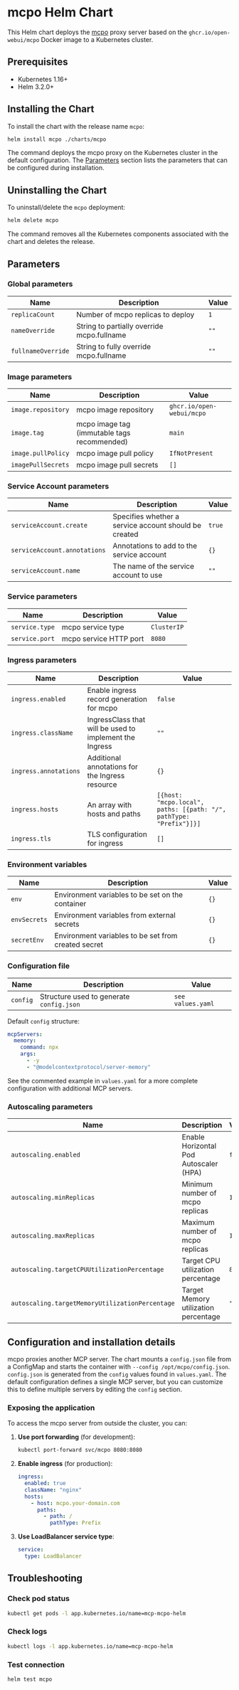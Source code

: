 # mcpo Helm Chart

This Helm chart deploys the [mcpo](https://github.com/open-webui/mcpo) proxy server based on the `ghcr.io/open-webui/mcpo` Docker image to a Kubernetes cluster.

## Prerequisites

- Kubernetes 1.16+
- Helm 3.2.0+

## Installing the Chart

To install the chart with the release name `mcpo`:

```bash
helm install mcpo ./charts/mcpo
```

The command deploys the mcpo proxy on the Kubernetes cluster in the default configuration. The [Parameters](#parameters) section lists the parameters that can be configured during installation.

## Uninstalling the Chart

To uninstall/delete the `mcpo` deployment:

```bash
helm delete mcpo
```

The command removes all the Kubernetes components associated with the chart and deletes the release.

## Parameters

### Global parameters

| Name                | Description                                   | Value |
| ------------------- | --------------------------------------------- | ----- |
| `replicaCount`      | Number of mcpo replicas to deploy             | `1`   |
| `nameOverride`      | String to partially override mcpo.fullname    | `""`  |
| `fullnameOverride`  | String to fully override mcpo.fullname        | `""`  |

### Image parameters

| Name               | Description                                | Value                        |
| ------------------ | ------------------------------------------ | ---------------------------- |
| `image.repository` | mcpo image repository                      | `ghcr.io/open-webui/mcpo`    |
| `image.tag`        | mcpo image tag (immutable tags recommended) | `main`                       |
| `image.pullPolicy` | mcpo image pull policy                     | `IfNotPresent`               |
| `imagePullSecrets` | mcpo image pull secrets                    | `[]`                         |

### Service Account parameters

| Name                         | Description                             | Value |
| ---------------------------- | --------------------------------------- | ----- |
| `serviceAccount.create`      | Specifies whether a service account should be created | `true` |
| `serviceAccount.annotations` | Annotations to add to the service account | `{}`   |
| `serviceAccount.name`        | The name of the service account to use | `""`   |

### Service parameters

| Name           | Description             | Value       |
| -------------- | ----------------------- | ----------- |
| `service.type` | mcpo service type       | `ClusterIP` |
| `service.port` | mcpo service HTTP port  | `8080`      |

### Ingress parameters

| Name                  | Description                                              | Value |
| --------------------- | -------------------------------------------------------- | ----- |
| `ingress.enabled`     | Enable ingress record generation for mcpo                | `false` |
| `ingress.className`   | IngressClass that will be used to implement the Ingress   | `""`    |
| `ingress.annotations` | Additional annotations for the Ingress resource          | `{}`    |
| `ingress.hosts`       | An array with hosts and paths                             | `[{host: "mcpo.local", paths: [{path: "/", pathType: "Prefix"}]}]` |
| `ingress.tls`         | TLS configuration for ingress                             | `[]`    |

### Environment variables

| Name         | Description                                          | Value |
| ------------ | ---------------------------------------------------- | ----- |
| `env`        | Environment variables to be set on the container    | `{}`  |
| `envSecrets` | Environment variables from external secrets         | `{}`  |
| `secretEnv`  | Environment variables to be set from created secret | `{}`  |

### Configuration file

| Name      | Description                                         | Value |
| --------- | --------------------------------------------------- | ----- |
| `config`  | Structure used to generate `config.json`            | `see values.yaml` |

Default `config` structure:

```yaml
mcpServers:
  memory:
    command: npx
    args:
      - -y
      - "@modelcontextprotocol/server-memory"
```

See the commented example in `values.yaml` for a more complete configuration with
additional MCP servers.

### Autoscaling parameters

| Name                                            | Description                              | Value |
| ----------------------------------------------- | ---------------------------------------- | ----- |
| `autoscaling.enabled`                           | Enable Horizontal Pod Autoscaler (HPA)   | `false` |
| `autoscaling.minReplicas`                       | Minimum number of mcpo replicas          | `1` |
| `autoscaling.maxReplicas`                       | Maximum number of mcpo replicas          | `100` |
| `autoscaling.targetCPUUtilizationPercentage`    | Target CPU utilization percentage        | `80` |
| `autoscaling.targetMemoryUtilizationPercentage` | Target Memory utilization percentage     | `""` |

## Configuration and installation details

mcpo proxies another MCP server. The chart mounts a `config.json` file from a
ConfigMap and starts the container with `--config /opt/mcpo/config.json`.
`config.json` is generated from the `config` values found in `values.yaml`. The
default configuration defines a single MCP server, but you can customize this to
define multiple servers by editing the `config` section.

### Exposing the application

To access the mcpo server from outside the cluster, you can:

1. **Use port forwarding** (for development):

   ```bash
   kubectl port-forward svc/mcpo 8080:8080
   ```

2. **Enable ingress** (for production):

   ```yaml
   ingress:
     enabled: true
     className: "nginx"
     hosts:
       - host: mcpo.your-domain.com
         paths:
           - path: /
             pathType: Prefix
   ```

3. **Use LoadBalancer service type**:

   ```yaml
   service:
     type: LoadBalancer
   ```

## Troubleshooting

### Check pod status

```bash
kubectl get pods -l app.kubernetes.io/name=mcp-mcpo-helm
```

### Check logs

```bash
kubectl logs -l app.kubernetes.io/name=mcp-mcpo-helm
```

### Test connection

```bash
helm test mcpo
```
